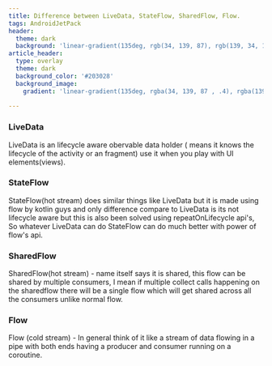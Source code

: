 ```yaml
---
title: Difference between LiveData, StateFlow, SharedFlow, Flow.
tags: AndroidJetPack
header:
  theme: dark
  background: 'linear-gradient(135deg, rgb(34, 139, 87), rgb(139, 34, 139))'
article_header:
  type: overlay
  theme: dark
  background_color: '#203028'
  background_image:
    gradient: 'linear-gradient(135deg, rgba(34, 139, 87 , .4), rgba(139, 34, 139, .4))'
   
---
```


### LiveData
LiveData is an lifecycle aware obervable data holder ( means it knows the lifecycle of the activity or an fragment) use it when you play with UI elements(views).

### StateFlow
StateFlow(hot stream)  does similar things like LiveData but it is made using flow by kotlin guys and  only difference compare to LiveData is its not lifecycle aware but this is also been solved using repeatOnLifecycle api's, So whatever LiveData can do StateFlow can do much better with power of flow's api.

### SharedFlow
SharedFlow(hot stream) - name itself says it is shared, this flow can be shared by multiple consumers, I mean if multiple collect calls happening on the sharedflow there will be a single flow which will get shared across all the consumers unlike normal flow.

### Flow
Flow (cold stream) - In general think of it like a stream of data flowing in a pipe with  both ends having a producer and consumer running on a coroutine.

